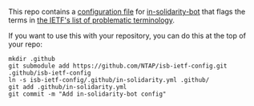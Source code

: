 This repo contains a [configuration file](.github/in-solidarity.yml) for
[in-solidarity-bot](https://github.com/jpoehnelt/in-solidarity-bot) that flags
the terms in [the IETF's list of problematic
terminology](https://github.com/ietf/terminology).

If you want to use this with your repository, you can do this at the top of your
repo:

``` shell
mkdir .github
git submodule add https://github.com/NTAP/isb-ietf-config.git .github/isb-ietf-config
ln -s isb-ietf-config/.github/in-solidarity.yml .github/
git add .github/in-solidarity.yml
git commit -m "Add in-solidarity-bot config"
```

